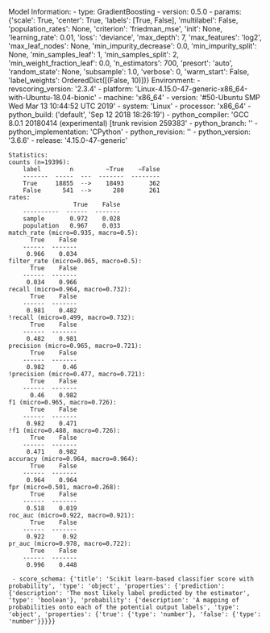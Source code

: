 Model Information:
	 - type: GradientBoosting
	 - version: 0.5.0
	 - params: {'scale': True, 'center': True, 'labels': [True, False], 'multilabel': False, 'population_rates': None, 'criterion': 'friedman_mse', 'init': None, 'learning_rate': 0.01, 'loss': 'deviance', 'max_depth': 7, 'max_features': 'log2', 'max_leaf_nodes': None, 'min_impurity_decrease': 0.0, 'min_impurity_split': None, 'min_samples_leaf': 1, 'min_samples_split': 2, 'min_weight_fraction_leaf': 0.0, 'n_estimators': 700, 'presort': 'auto', 'random_state': None, 'subsample': 1.0, 'verbose': 0, 'warm_start': False, 'label_weights': OrderedDict([(False, 10)])}
	Environment:
	 - revscoring_version: '2.3.4'
	 - platform: 'Linux-4.15.0-47-generic-x86_64-with-Ubuntu-18.04-bionic'
	 - machine: 'x86_64'
	 - version: '#50-Ubuntu SMP Wed Mar 13 10:44:52 UTC 2019'
	 - system: 'Linux'
	 - processor: 'x86_64'
	 - python_build: ('default', 'Sep 12 2018 18:26:19')
	 - python_compiler: 'GCC 8.0.1 20180414 (experimental) [trunk revision 259383'
	 - python_branch: ''
	 - python_implementation: 'CPython'
	 - python_revision: ''
	 - python_version: '3.6.6'
	 - release: '4.15.0-47-generic'
	
	Statistics:
	counts (n=19396):
		label        n         ~True    ~False
		-------  -----  ---  -------  --------
		True     18855  -->    18493       362
		False      541  -->      280       261
	rates:
		              True    False
		----------  ------  -------
		sample       0.972    0.028
		population   0.967    0.033
	match_rate (micro=0.935, macro=0.5):
		  True    False
		------  -------
		 0.966    0.034
	filter_rate (micro=0.065, macro=0.5):
		  True    False
		------  -------
		 0.034    0.966
	recall (micro=0.964, macro=0.732):
		  True    False
		------  -------
		 0.981    0.482
	!recall (micro=0.499, macro=0.732):
		  True    False
		------  -------
		 0.482    0.981
	precision (micro=0.965, macro=0.721):
		  True    False
		------  -------
		 0.982     0.46
	!precision (micro=0.477, macro=0.721):
		  True    False
		------  -------
		  0.46    0.982
	f1 (micro=0.965, macro=0.726):
		  True    False
		------  -------
		 0.982    0.471
	!f1 (micro=0.488, macro=0.726):
		  True    False
		------  -------
		 0.471    0.982
	accuracy (micro=0.964, macro=0.964):
		  True    False
		------  -------
		 0.964    0.964
	fpr (micro=0.501, macro=0.268):
		  True    False
		------  -------
		 0.518    0.019
	roc_auc (micro=0.922, macro=0.921):
		  True    False
		------  -------
		 0.922     0.92
	pr_auc (micro=0.978, macro=0.722):
		  True    False
		------  -------
		 0.996    0.448
	
	 - score_schema: {'title': 'Scikit learn-based classifier score with probability', 'type': 'object', 'properties': {'prediction': {'description': 'The most likely label predicted by the estimator', 'type': 'boolean'}, 'probability': {'description': 'A mapping of probabilities onto each of the potential output labels', 'type': 'object', 'properties': {'true': {'type': 'number'}, 'false': {'type': 'number'}}}}}

